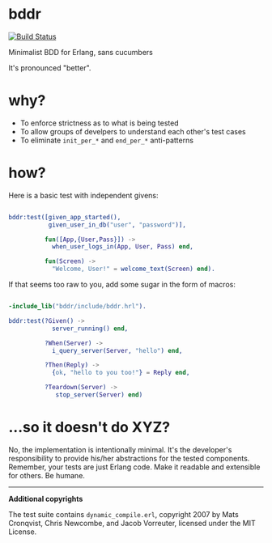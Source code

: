 bddr
====
[![Build
Status](https://travis-ci.org/pzel/bddr.svg?branch=master)](https://travis-ci.org/pzel/bddr)

Minimalist BDD for Erlang, sans cucumbers

It's pronounced "better". 

why?
====

- To enforce strictness as to what is being tested
- To allow groups of develpers to understand each other's test cases
- To eliminate `init_per_*` and `end_per_*` anti-patterns

how?
====

Here is a basic test with independent givens:

```erlang

bddr:test([given_app_started(),
           given_user_in_db("user", "password")],

          fun([App,{User,Pass}]) ->
            when_user_logs_in(App, User, Pass) end,

          fun(Screen) ->
            "Welcome, User!" = welcome_text(Screen) end).

```

If that seems too raw to you, add some sugar in the form of macros: 

```erlang

-include_lib("bddr/include/bddr.hrl").

bddr:test(?Given() ->
            server_running() end,

          ?When(Server) ->
            i_query_server(Server, "hello") end,

          ?Then(Reply) ->
            {ok, "hello to you too!"} = Reply end,

          ?Teardown(Server) ->
             stop_server(Server) end)

```



...so it doesn't do XYZ?
========================

No, the implementation is intentionally minimal. It's the developer's
responsibility to provide his/her abstractions for the tested
components. Remember, your tests are just Erlang code. Make it readable and
extensible for others. Be humane.


-------------------------------------------------------------------------------

**Additional copyrights**

The test suite contains `dynamic_compile.erl`, copyright 2007 by Mats Cronqvist,
Chris Newcombe, and Jacob Vorreuter, licensed under the MIT License.
